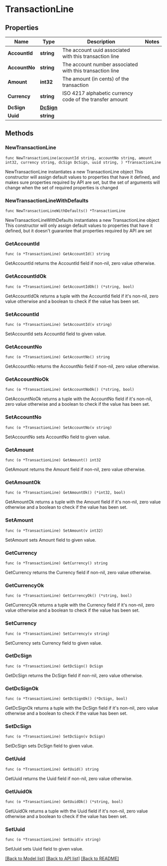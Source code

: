 # TransactionLine

## Properties

Name | Type | Description | Notes
------------ | ------------- | ------------- | -------------
**AccountId** | **string** | The account uuid associated with this transaction line | 
**AccountNo** | **string** | The account number associated with this transaction line | 
**Amount** | **int32** | The amount (in cents) of the transaction | 
**Currency** | **string** | ISO 4217 alphabetic currency code of the transfer amount | 
**DcSign** | [**DcSign**](DcSign.md) |  | 
**Uuid** | **string** |  | 

## Methods

### NewTransactionLine

`func NewTransactionLine(accountId string, accountNo string, amount int32, currency string, dcSign DcSign, uuid string, ) *TransactionLine`

NewTransactionLine instantiates a new TransactionLine object
This constructor will assign default values to properties that have it defined,
and makes sure properties required by API are set, but the set of arguments
will change when the set of required properties is changed

### NewTransactionLineWithDefaults

`func NewTransactionLineWithDefaults() *TransactionLine`

NewTransactionLineWithDefaults instantiates a new TransactionLine object
This constructor will only assign default values to properties that have it defined,
but it doesn't guarantee that properties required by API are set

### GetAccountId

`func (o *TransactionLine) GetAccountId() string`

GetAccountId returns the AccountId field if non-nil, zero value otherwise.

### GetAccountIdOk

`func (o *TransactionLine) GetAccountIdOk() (*string, bool)`

GetAccountIdOk returns a tuple with the AccountId field if it's non-nil, zero value otherwise
and a boolean to check if the value has been set.

### SetAccountId

`func (o *TransactionLine) SetAccountId(v string)`

SetAccountId sets AccountId field to given value.


### GetAccountNo

`func (o *TransactionLine) GetAccountNo() string`

GetAccountNo returns the AccountNo field if non-nil, zero value otherwise.

### GetAccountNoOk

`func (o *TransactionLine) GetAccountNoOk() (*string, bool)`

GetAccountNoOk returns a tuple with the AccountNo field if it's non-nil, zero value otherwise
and a boolean to check if the value has been set.

### SetAccountNo

`func (o *TransactionLine) SetAccountNo(v string)`

SetAccountNo sets AccountNo field to given value.


### GetAmount

`func (o *TransactionLine) GetAmount() int32`

GetAmount returns the Amount field if non-nil, zero value otherwise.

### GetAmountOk

`func (o *TransactionLine) GetAmountOk() (*int32, bool)`

GetAmountOk returns a tuple with the Amount field if it's non-nil, zero value otherwise
and a boolean to check if the value has been set.

### SetAmount

`func (o *TransactionLine) SetAmount(v int32)`

SetAmount sets Amount field to given value.


### GetCurrency

`func (o *TransactionLine) GetCurrency() string`

GetCurrency returns the Currency field if non-nil, zero value otherwise.

### GetCurrencyOk

`func (o *TransactionLine) GetCurrencyOk() (*string, bool)`

GetCurrencyOk returns a tuple with the Currency field if it's non-nil, zero value otherwise
and a boolean to check if the value has been set.

### SetCurrency

`func (o *TransactionLine) SetCurrency(v string)`

SetCurrency sets Currency field to given value.


### GetDcSign

`func (o *TransactionLine) GetDcSign() DcSign`

GetDcSign returns the DcSign field if non-nil, zero value otherwise.

### GetDcSignOk

`func (o *TransactionLine) GetDcSignOk() (*DcSign, bool)`

GetDcSignOk returns a tuple with the DcSign field if it's non-nil, zero value otherwise
and a boolean to check if the value has been set.

### SetDcSign

`func (o *TransactionLine) SetDcSign(v DcSign)`

SetDcSign sets DcSign field to given value.


### GetUuid

`func (o *TransactionLine) GetUuid() string`

GetUuid returns the Uuid field if non-nil, zero value otherwise.

### GetUuidOk

`func (o *TransactionLine) GetUuidOk() (*string, bool)`

GetUuidOk returns a tuple with the Uuid field if it's non-nil, zero value otherwise
and a boolean to check if the value has been set.

### SetUuid

`func (o *TransactionLine) SetUuid(v string)`

SetUuid sets Uuid field to given value.



[[Back to Model list]](../README.md#documentation-for-models) [[Back to API list]](../README.md#documentation-for-api-endpoints) [[Back to README]](../README.md)


